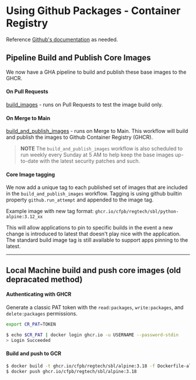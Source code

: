 # Using Github Packages - Container Registry

Reference [Github's documentation](https://docs.github.com/en/packages/working-with-a-github-packages-registry/working-with-the-container-registry) as needed.


## Pipeline Build and Publish Core Images
We now have a GHA pipeline to build and publish these base images to the GHCR.

#### On Pull Requests
[build_images](../.github/workflows/build_images.yml) - runs on Pull Requests to test the image build only.

#### On Merge to Main
[build_and_publish_images](../.github/workflows/build_and_publish_images.yml) - runs on Merge to Main. This workflow will build and publish the images to Github Container Registry (GHCR).

> **NOTE** The `build_and_publish_images` workflow is also scheduled to run weekly every Sunday at 5 AM to help keep the base images up-to-date with the latest security patches and such.

#### Core Image tagging
We now add a unique tag to each published set of images that are included in the `build_and_publish_images` workflow.
Tagging is using github builtin property `github.run_attempt` and appended to the image tag.

Example image with new tag format: `ghcr.io/cfpb/regtech/sbl/python-alpine:3.12_xx`

This will allow applications to pin to specific builds in the event a new change is introduced to latest that doesn't play nice with the application.
The standard build image tag is still available to support apps pinning to the latest.

---

## Local Machine build and push core images (old depracated method)

#### Authenticating with GHCR

Generate a classic PAT token with the `read:packages`, `write:packages`, and `delete:packages` permissions.

```bash
export CR_PAT=TOKEN

$ echo $CR_PAT | docker login ghcr.io -u USERNAME --password-stdin
> Login Succeeded
```

#### Build and push to GCR

```bash
$ docker build -t ghcr.io/cfpb/regtech/sbl/alpine:3.18 -f Dockerfile-alpine .
$ docker push ghcr.io/cfpb/regtech/sbl/alpine:3.18
```

